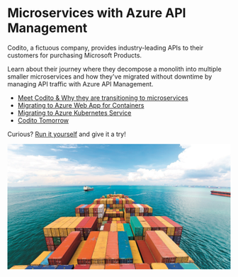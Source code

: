 # Microservices with Azure API Management
Codito, a fictuous company, provides industry-leading APIs to their customers for purchasing Microsoft Products.

Learn about their journey where they decompose a monolith into multiple smaller microservices and how they've migrated without downtime by managing API traffic with Azure API Management.

- [Meet Codito & Why they are transitioning to microservices](./docs/meet-codito.md)
- [Migrating to Azure Web App for Containers](./docs/migrating-to-web-app-for-containers.md)
- [Migrating to Azure Kubernetes Service](./docs/migrating-to-kubernetes.md)
- [Codito Tomorrow](./docs/codito-tomorrow.md)

Curious? [Run it yourself](/deploy) and give it a try!

![Codito](.//media/codito.jpg)

